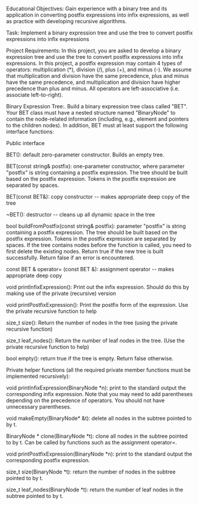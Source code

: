 Educational Objectives: Gain experience with a binary tree and its application in converting postfix expressions into infix expressions, as well as practice with developing recursive algorithms.

Task: Implement a binary expression tree and use the tree to convert postfix expressions into infix expressions

Project Requirements:
In this project, you are asked to develop a binary expression tree and use the tree to convert postfix expressions into infix expressions. In this project, a postfix expression may contain 4 types of operators: multiplication (*), division (/), plus (+), and minus (-). We assume that multiplication and division have the same precedence, plus and minus have the same precedence, and multiplication and division have higher precedence than plus and minus. All operators are left-associative (i.e. associate left-to-right).

Binary Expression Tree:. Build a binary expression tree class called "BET". Your BET class must have a nested structure named "BinaryNode" to contain the node-related information (including, e.g., element and pointers to the children nodes). In addition, BET must at least support the following interface functions:

Public interface

BET(): default zero-parameter constructor. Builds an empty tree. 

BET(const string& postfix): one-parameter constructor, where parameter "postfix" is string containing a postfix expression. The tree should be built based on the postfix expression. Tokens in the postfix expression are separated by spaces.

BET(const BET&): copy constructor -- makes appropriate deep copy of the tree

~BET(): destructor -- cleans up all dynamic space in the tree

bool buildFromPostfix(const string& postfix): parameter "postfix" is string containing a postfix expression. The tree should be built based on the postfix expression. Tokens in the postfix expression are separated by spaces. If the tree contains nodes before the function is called, you need to first delete the existing nodes. Return true if the new tree is built successfully. Return false if an error is encountered.

const BET & operator= (const BET &): assignment operator -- makes appropriate deep copy

void printInfixExpression(): Print out the infix expression. Should do this by making use of the private (recursive) version

void printPostfixExpression(): Print the postfix form of the expression. Use the private recursive function to help

size_t size(): Return the number of nodes in the tree (using the private recursive function)

size_t leaf_nodes(): Return the number of leaf nodes in the tree. (Use the private recursive function to help)

bool empty(): return true if the tree is empty. Return false otherwise.

Private helper functions (all the required private member functions must be implemented recursively):

void printInfixExpression(BinaryNode *n): print to the standard output the corresponding infix expression. Note that you may need to add parentheses depending on the precedence of operators. You should not have unnecessary parentheses.

void makeEmpty(BinaryNode* &t): delete all nodes in the subtree pointed to by t.

BinaryNode * clone(BinaryNode *t): clone all nodes in the subtree pointed to by t. Can be called by functions such as the assignment operator=.

void printPostfixExpression(BinaryNode *n): print to the standard output the corresponding postfix expression.

size_t size(BinaryNode *t): return the number of nodes in the subtree pointed to by t.

size_t leaf_nodes(BinaryNode *t): return the number of leaf nodes in the subtree pointed to by t.
